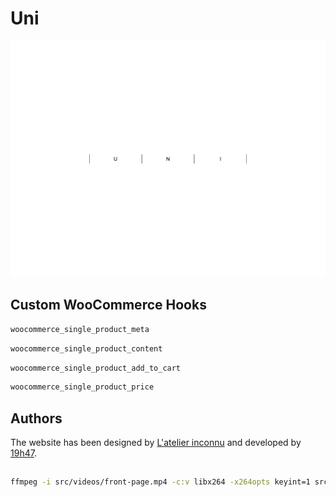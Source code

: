 # Uni

![Screenshot](screenshot.png)

## Custom WooCommerce Hooks

```php
woocommerce_single_product_meta
```

```php
woocommerce_single_product_content
```

```php
woocommerce_single_product_add_to_cart
```

```php
woocommerce_single_product_price
```

## Authors

The website has been designed by [L'atelier inconnu](http://www.atelierinconnu.com/) and developed by [19h47](http://www.19h47.fr/).

##

```bash
ffmpeg -i src/videos/front-page.mp4 -c:v libx264 -x264opts keyint=1 src/videos/front-page-01.mp4
```
